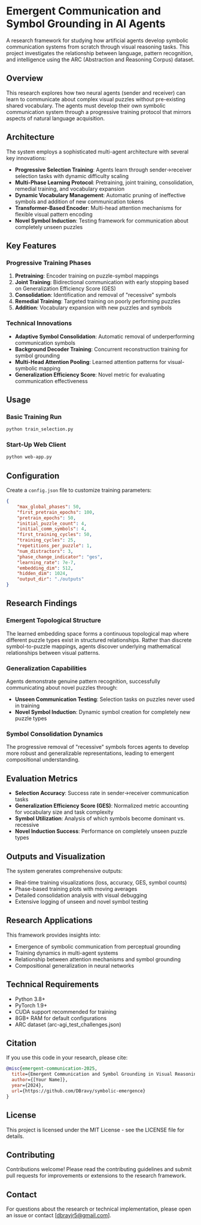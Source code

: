 # Emergent Communication and Symbol Grounding in AI Agents

A research framework for studying how artificial agents develop symbolic communication systems from scratch through visual reasoning tasks. This project investigates the relationship between language, pattern recognition, and intelligence using the ARC (Abstraction and Reasoning Corpus) dataset.

## Overview

This research explores how two neural agents (sender and receiver) can learn to communicate about complex visual puzzles without pre-existing shared vocabulary. The agents must develop their own symbolic communication system through a progressive training protocol that mirrors aspects of natural language acquisition.

## Architecture

The system employs a sophisticated multi-agent architecture with several key innovations:

- **Progressive Selection Training**: Agents learn through sender→receiver selection tasks with dynamic difficulty scaling
- **Multi-Phase Learning Protocol**: Pretraining, joint training, consolidation, remedial training, and vocabulary expansion
- **Dynamic Vocabulary Management**: Automatic pruning of ineffective symbols and addition of new communication tokens
- **Transformer-Based Encoder**: Multi-head attention mechanisms for flexible visual pattern encoding
- **Novel Symbol Induction**: Testing framework for communication about completely unseen puzzles

## Key Features

### Progressive Training Phases
1. **Pretraining**: Encoder training on puzzle-symbol mappings
2. **Joint Training**: Bidirectional communication with early stopping based on Generalization Efficiency Score (GES)
3. **Consolidation**: Identification and removal of "recessive" symbols
4. **Remedial Training**: Targeted training on poorly performing puzzles
5. **Addition**: Vocabulary expansion with new puzzles and symbols

### Technical Innovations
- **Adaptive Symbol Consolidation**: Automatic removal of underperforming communication symbols
- **Background Decoder Training**: Concurrent reconstruction training for symbol grounding
- **Multi-Head Attention Pooling**: Learned attention patterns for visual-symbolic mapping
- **Generalization Efficiency Score**: Novel metric for evaluating communication effectiveness

## Usage

### Basic Training Run

```bash
python train_selection.py
```

### Start-Up Web Client

```bash
python web-app.py
```

## Configuration

Create a `config.json` file to customize training parameters:

```json
{
    "max_global_phases": 50,
    "first_pretrain_epochs": 100,
    "pretrain_epochs": 50,
    "initial_puzzle_count": 4,
    "initial_comm_symbols": 4,
    "first_training_cycles": 50,
    "training_cycles": 25,
    "repetitions_per_puzzle": 1,
    "num_distractors": 3,
    "phase_change_indicator": "ges",
    "learning_rate": 7e-7,
    "embedding_dim": 512,
    "hidden_dim": 1024,
    "output_dir": "./outputs"
}
```

## Research Findings

### Emergent Topological Structure
The learned embedding space forms a continuous topological map where different puzzle types exist in structured relationships. Rather than discrete symbol-to-puzzle mappings, agents discover underlying mathematical relationships between visual patterns.

### Generalization Capabilities
Agents demonstrate genuine pattern recognition, successfully communicating about novel puzzles through:
- **Unseen Communication Testing**: Selection tasks on puzzles never used in training
- **Novel Symbol Induction**: Dynamic symbol creation for completely new puzzle types

### Symbol Consolidation Dynamics
The progressive removal of "recessive" symbols forces agents to develop more robust and generalizable representations, leading to emergent compositional understanding.

## Evaluation Metrics

- **Selection Accuracy**: Success rate in sender→receiver communication tasks
- **Generalization Efficiency Score (GES)**: Normalized metric accounting for vocabulary size and task complexity
- **Symbol Utilization**: Analysis of which symbols become dominant vs. recessive
- **Novel Induction Success**: Performance on completely unseen puzzle types

## Outputs and Visualization

The system generates comprehensive outputs:
- Real-time training visualizations (loss, accuracy, GES, symbol counts)
- Phase-based training plots with moving averages
- Detailed consolidation analysis with visual debugging
- Extensive logging of unseen and novel symbol testing

## Research Applications

This framework provides insights into:
- Emergence of symbolic communication from perceptual grounding
- Training dynamics in multi-agent systems
- Relationship between attention mechanisms and symbol grounding
- Compositional generalization in neural networks

## Technical Requirements

- Python 3.8+
- PyTorch 1.9+
- CUDA support recommended for training
- 8GB+ RAM for default configurations
- ARC dataset (arc-agi_test_challenges.json)

## Citation

If you use this code in your research, please cite:

```bibtex
@misc{emergent-communication-2025,
  title={Emergent Communication and Symbol Grounding in Visual Reasoning},
  author={[Your Name]},
  year={2024},
  url={https://github.com/DBravy/symbolic-emergence}
}
```

## License

This project is licensed under the MIT License - see the LICENSE file for details.

## Contributing

Contributions welcome! Please read the contributing guidelines and submit pull requests for improvements or extensions to the research framework.

## Contact

For questions about the research or technical implementation, please open an issue or contact [dbrayjr5@gmail.com].
